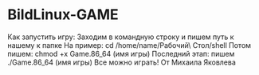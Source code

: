 # BildLinux-GAME
Как запустить игру: Заходим в командную строку и пишем путь к нашему к папке 
На пример: cd /home/name/Рабочий\ Стол/shell
Потом пишем: chmod +x Game.86_64 (имя игры)
Последний этап: пишем ./Game.86_64 (имя игры)
Все можно играть!
От Михаила Яковлева
#
